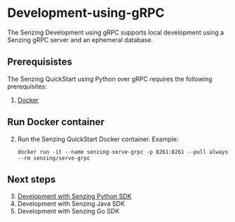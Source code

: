 # Development-using-gRPC

The Senzing Development using gRPC supports local development using a Senzing gRPC server
and an ephemeral database.

## Prerequisistes

The Senzing QuickStart using Python over gRPC requires the following prerequisites:

1. [Docker]

## Run Docker container

2. Run the Senzing QuickStart Docker container.
   Example:

   ```console
   docker run -it --name senzing-serve-grpc -p 8261:8261 --pull always --rm senzing/serve-grpc

   ```

## Next steps

3. [Development with Senzing Python SDK]
1. Development with Senzing Java SDK
1. Development with Senzing Go SDK

[Docker]: https://github.com/senzing-garage/knowledge-base/blob/main/WHATIS/docker.md
[Development with Senzing Python SDK]: development-with-senzing-python-sdk.md
